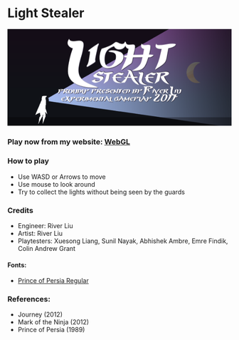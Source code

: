 # Light Stealer


<img src="/Assets/Screenshots/Screen Shot 0.png">


### Play now from my website: [WebGL](http://riverliu.net/game/light-stealer-2017-03/)


### How to play

  - Use WASD or Arrows to move
  - Use mouse to look around
  - Try to collect the lights without being seen by the guards


### Credits

  - Engineer: River Liu
  - Artist: River Liu
  - Playtesters: Xuesong Liang, Sunil Nayak, Abhishek Ambre, Emre Findik, Colin Andrew Grant


#### Fonts:

  - [Prince of Persia Regular](http://www.fontspace.com/fereydoun/princeofpersia)


### References:

  - Journey (2012)
  - Mark of the Ninja (2012)
  - Prince of Persia (1989)
